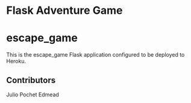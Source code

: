 # Flask Adventure Game
# escape_game

This is the escape_game Flask application configured to be deployed to Heroku.


## Contributors
Julio Pochet Edmead
